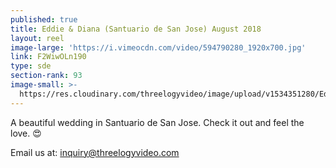 ```yaml
---
published: true
title: Eddie & Diana (Santuario de San Jose) August 2018
layout: reel
image-large: 'https://i.vimeocdn.com/video/594790280_1920x700.jpg'
link: F2WiwOLn190
type: sde
section-rank: 93
image-small: >-
  https://res.cloudinary.com/threelogyvideo/image/upload/v1534351280/Eddie-01.jpg
---
```

A beautiful wedding in Santuario de San Jose. Check it out and feel the love. 😍 

Email us at: inquiry@threelogyvideo.com
